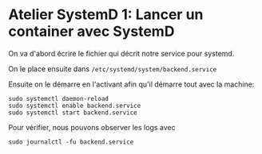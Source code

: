 # Atelier SystemD 1: Lancer un container avec SystemD

On va d'abord écrire le fichier qui décrit notre service pour systemd.

On le place ensuite dans `/etc/systemd/system/backend.service`

Ensuite on le démarre en l'activant afin qu'il démarre tout avec la machine:

```
sudo systemctl daemon-reload
sudo systemctl enable backend.service
sudo systemctl start backend.service
```

Pour vérifier, nous pouvons observer les logs avec 

```
sudo journalctl -fu backend.service
```
